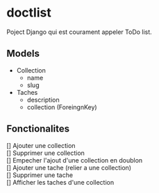 # doctlist

Poject Django qui est courament appeler ToDo list.

## Models

- Collection
  - name
  - slug
- Taches
  - description
  - collection (ForeingnKey)


## Fonctionalites

[] Ajouter une collection  
[] Supprimer une collection  
[] Empecher l'ajout d'une collection en doublon  
[] Ajouter une tache (relier a une collection)  
[] Supprimer une tache  
[] Afficher les taches d'une collection  
